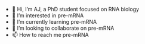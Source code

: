 - 👋 Hi, I’m AJ, a PhD student focused on RNA biology 
- 👀 I’m interested in pre-mRNA
- 🌱 I’m currently learning pre-mRNA
- 💞️ I’m looking to collaborate on pre-mRNA
- 📫 How to reach me pre-mRNA

